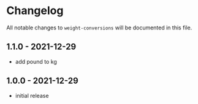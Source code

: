 # Changelog

All notable changes to `weight-conversions` will be documented in this file.

## 1.1.0 - 2021-12-29

- add pound to kg

## 1.0.0 - 2021-12-29

- initial release
